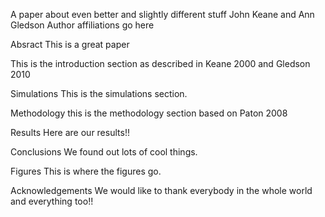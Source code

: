 A paper about even better and slightly different stuff
John Keane and Ann Gledson 
Author affiliations go here


Absract
This is a great paper

This is the introduction section as described in Keane 2000 and Gledson 2010

Simulations 
This is the simulations section.

Methodology
this is the methodology section based on Paton 2008

Results
Here are our results!!

Conclusions
We found out lots of cool things.

Figures
This is where the figures go.

Acknowledgements
We would like to thank everybody in the whole world
and everything too!!



